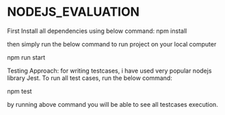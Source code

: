 # NODEJS_EVALUATION


First Install all dependencies using below command:
npm install

then simply run the below command to run project on your local computer

npm run start


Testing Approach:
for writing testcases, i have used very popular nodejs library Jest.
To run all test cases, run the below command:

npm test


by running above command you will be able to see all testcases execution.
